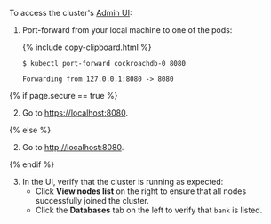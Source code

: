 To access the cluster's [Admin UI](admin-ui-overview.html):

1. Port-forward from your local machine to one of the pods:

    {% include copy-clipboard.html %}
    ~~~ shell
    $ kubectl port-forward cockroachdb-0 8080
    ~~~

    ~~~
    Forwarding from 127.0.0.1:8080 -> 8080
    ~~~

{% if page.secure == true %}

2. Go to <a href="https://localhost:8080/" data-proofer-ignore>https://localhost:8080</a>.

{% else %}

2. Go to <a href="http://localhost:8080/" data-proofer-ignore>http://localhost:8080</a>.

{% endif %}

3. In the UI, verify that the cluster is running as expected:
    - Click **View nodes list** on the right to ensure that all nodes successfully joined the cluster.
    - Click the **Databases** tab on the left to verify that `bank` is listed.
